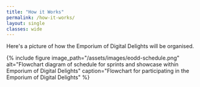 ```yaml
---
title: "How it Works"
permalink: /how-it-works/
layout: single
classes: wide
---
```

Here's a picture of how the Emporium of Digital Delights will be organised. 

{% include figure image_path="/assets/images/eodd-schedule.png" alt="Flowchart diagram of schedule for sprints and showcase within Emporium of Digital Delights" caption="Flowchart for participating in the Emporium of Digital Delights" %}

